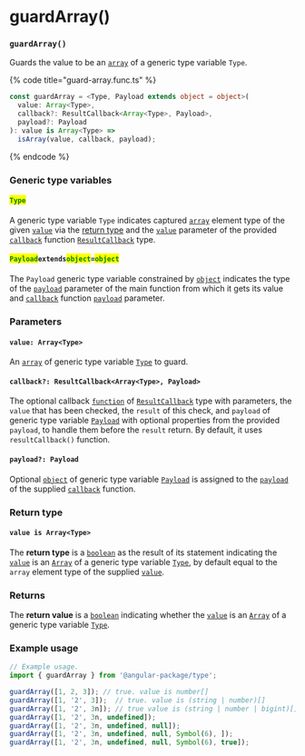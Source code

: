 # guardArray()

### `guardArray()`

Guards the value to be an [`array`](https://developer.mozilla.org/en-US/docs/Web/JavaScript/Reference/Global\_Objects/Array) of a generic type variable `Type`.

{% code title="guard-array.func.ts" %}
```typescript
const guardArray = <Type, Payload extends object = object>(
  value: Array<Type>,
  callback?: ResultCallback<Array<Type>, Payload>,
  payload?: Payload
): value is Array<Type> =>
  isArray(value, callback, payload);
```
{% endcode %}

### Generic type variables

#### <mark style="color:green;">**`Type`**</mark>

A generic type variable `Type` indicates captured [`array`](https://www.typescriptlang.org/docs/handbook/basic-types.html#array) element type of the given [`value`](guardarray.md#value-array-less-than-type-greater-than) via the [return type](guardarray.md#return-type) and the [`value`](../types/resultcallback.md#value-value) parameter of the provided [`callback`](guardarray.md#callback-resultcallback-less-than-array-less-than-type-greater-than-payload-greater-than) function [`ResultCallback`](../types/resultcallback.md) type.

#### <mark style="color:green;">**`Payload`**</mark>**`extends`**<mark style="color:green;">**`object`**</mark>**`=`**<mark style="color:green;">**`object`**</mark>

The `Payload` generic type variable constrained by [`object`](https://www.typescriptlang.org/docs/handbook/basic-types.html#object) indicates the type of the [`payload`](guardarray.md#payload-payload) parameter of the main function from which it gets its value and [`callback`](guardarray.md#callback-resultcallback-less-than-array-less-than-type-greater-than-payload-greater-than) function [`payload`](../types/resultcallback.md#payload-payload) parameter.

### Parameters

#### `value: Array<Type>`

An [`array`](https://developer.mozilla.org/en-US/docs/Web/JavaScript/Reference/Global\_Objects/Array) of generic type variable [`Type`](guardarray.md#type-any) to guard.

#### `callback?: ResultCallback<Array<Type>, Payload>`

The optional callback [`function`](https://developer.mozilla.org/en-US/docs/Web/JavaScript/Guide/Functions) of [`ResultCallback`](../types/resultcallback.md) type with parameters, the `value` that has been checked, the `result` of this check, and `payload` of generic type variable [`Payload`](guardarray.md#payloadextendsobject-object) with optional properties from the provided `payload`, to handle them before the `result` return. By default, it uses `resultCallback()` function.

#### `payload?: Payload`

Optional [`object`](https://developer.mozilla.org/en-US/docs/Web/JavaScript/Reference/Global\_Objects/Object) of generic type variable [`Payload`](guardarray.md#payloadextendsobject-object) is assigned to the [`payload`](../types/resultcallback.md#payload-payload) of the supplied [`callback`](guardarray.md#callback-resultcallback-less-than-array-less-than-type-greater-than-payload-greater-than) function.

### Return type

#### `value is Array<Type>`

The **return type** is a [`boolean`](https://www.typescriptlang.org/docs/handbook/basic-types.html#boolean) as the result of its statement indicating the [`value`](guardarray.md#value-array-less-than-type-greater-than) is an [`Array`](https://www.typescriptlang.org/docs/handbook/basic-types.html#array) of a generic type variable [`Type`](guardarray.md#type), by default equal to the `array` element type of the supplied [`value`](guardarray.md#value-array-less-than-type-greater-than).

### Returns

The **return value** is a [`boolean`](https://developer.mozilla.org/en-US/docs/Web/JavaScript/Reference/Global\_Objects/Boolean) indicating whether the [`value`](guardarray.md#value-array-less-than-type-greater-than) is an [`Array`](https://developer.mozilla.org/en-US/docs/Web/JavaScript/Reference/Global\_Objects/Array) of a generic type variable [`Type`](guardarray.md#type-any).

### Example usage

```typescript
// Example usage.
import { guardArray } from '@angular-package/type';

guardArray([1, 2, 3]); // true. value is number[]
guardArray([1, '2', 3]);  // true. value is (string | number)[]
guardArray([1, '2', 3n]); // true value is (string | number | bigint)[]
guardArray([1, '2', 3n, undefined]);
guardArray([1, '2', 3n, undefined, null]);
guardArray([1, '2', 3n, undefined, null, Symbol(6), ]);
guardArray([1, '2', 3n, undefined, null, Symbol(6), true]);
```
